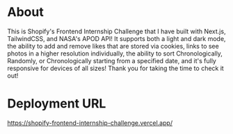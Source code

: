 # About
This is Shopify's Frontend Internship Challenge that I have built with Next.js, TailwindCSS, and NASA's APOD API! It supports both a light and dark mode, the ability to add and remove likes that are stored via cookies, links to see photos in a higher resolution individually, the ability to sort Chronologically, Randomly, or Chronologically starting from a specified date, and it's fully responsive for devices of all sizes! Thank you for taking the time to check it out!
# Deployment URL
https://shopify-frontend-internship-challenge.vercel.app/
